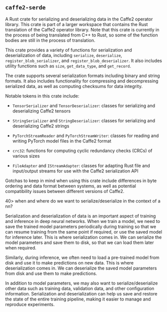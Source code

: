 ## `caffe2-serde`

A Rust crate for serializing and deserializing
data in the Caffe2 operator library. This crate is
part of a larger workspace that contains the Rust
translation of the Caffe2 operator library. Note
that this crate is currently in the process of
being translated from C++ to Rust, so some of the
function bodies are still in the process of
translation.

This crate provides a variety of functions for
serialization and deserialization of data,
including `serialize`, `deserialize`,
`register_blob_serializer`, and
`register_blob_deserializer`. It also includes
utility functions such as `size`, `get_data_type`,
and `get_record`.

The crate supports several serialization formats
including binary and string formats. It also
includes functionality for compressing and
decompressing serialized data, as well as
computing checksums for data integrity.

Notable tokens in this crate include:

- `TensorSerializer` and `TensorDeserializer`:
  classes for serializing and deserializing Caffe2
  tensors

- `StringSerializer` and `StringDeserializer`:
  classes for serializing and deserializing Caffe2
  strings

- `PyTorchStreamReader` and `PyTorchStreamWriter`:
  classes for reading and writing PyTorch model
  files in the Caffe2 format

- `crc32`: functions for computing cyclic
  redundancy checks (CRCs) of various sizes

- `FileAdapter` and `IStreamAdapter`: classes for
  adapting Rust file and input/output streams for
  use with the Caffe2 serialization API

Gotchas to keep in mind when using this crate
include differences in byte ordering and data
format between systems, as well as potential
compatibility issues between different versions of
Caffe2.

40> when and where do we want to
serialize/deserialize in the context of a nn?

Serialization and deserialization of data is an
important aspect of training and inference in deep
neural networks. When we train a model, we need to
save the trained model parameters periodically
during training so that we can resume training
from the same point if required, or use the saved
model for inference later. This is where
serialization comes in. We can serialize the model
parameters and save them to disk, so that we can
load them later when required.

Similarly, during inference, we often need to load
a pre-trained model from disk and use it to make
predictions on new data. This is where
deserialization comes in. We can deserialize the
saved model parameters from disk and use them to
make predictions.

In addition to model parameters, we may also want
to serialize/deserialize other data such as
training data, validation data, and other
configuration information. Serialization and
deserialization can help us save and restore the
state of the entire training pipeline, making it
easier to manage and reproduce experiments.
